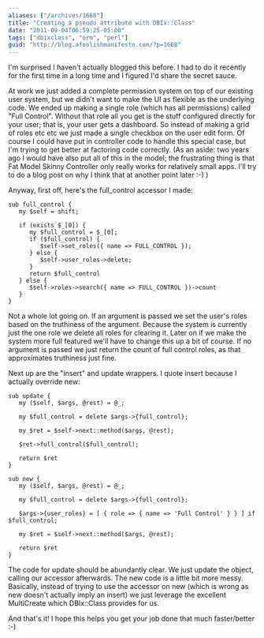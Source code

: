 ```yaml
---
aliases: ["/archives/1668"]
title: "Creating a pseudo attribute with DBIx::Class"
date: "2011-09-04T06:59:25-05:00"
tags: ["dbixclass", "orm", "perl"]
guid: "http://blog.afoolishmanifesto.com/?p=1668"
---
```

I'm surprised I haven't actually blogged this before. I had to do it recently for the first time in a long time and I figured I'd share the secret sauce.

At work we just added a complete permission system on top of our existing user system, but we didn't want to make the UI as flexible as the underlying code. We ended up making a single role (which has all permissions) called "Full Control". Without that role all you get is the stuff configured directly for your user; that is, your user gets a dashboard. So instead of making a grid of roles etc etc we just made a single checkbox on the user edit form. Of course I could have put in controller code to handle this special case, but I'm trying to get better at factoring code correctly. (As an aside: two years ago I would have also put all of this in the model; the frustrating thing is that Fat Model Skinny Controller only really works for relatively small apps. I'll try to do a blog post on why I think that at another point later :-) )

Anyway, first off, here's the full\_control accessor I made:

    sub full_control {
       my $self = shift;

       if (exists $_[0]) {
          my $full_control = $_[0];
          if ($full_control) {
             $self->set_roles({ name => FULL_CONTROL });
          } else {
             $self->user_roles->delete;
          }
          return $full_control
       } else {
          $self->roles->search({ name => FULL_CONTROL })->count
       }
    }

Not a whole lot going on. If an argument is passed we set the user's roles based on the truthiness of the argument. Because the system is currently just the one role we delete all roles for clearing it. Later on if we make the system more full featured we'll have to change this up a bit of course. If no argument is passed we just return the count of full control roles, as that approximates truthiness just fine.

Next up are the "insert" and update wrappers. I quote insert because I actually override new:

    sub update {
       my ($self, $args, @rest) = @_;

       my $full_control = delete $args->{full_control};

       my $ret = $self->next::method($args, @rest);

       $ret->full_control($full_control);

       return $ret
    }

    sub new {
       my ($self, $args, @rest) = @_;

       my $full_control = delete $args->{full_control};

       $args->{user_roles} = [ { role => { name => 'Full Control' } } ] if $full_control;

       my $ret = $self->next::method($args, @rest);

       return $ret
    }

The code for update should be abundantly clear. We just update the object, calling our accessor afterwards. The new code is a little bit more messy. Basically, instead of trying to use the accessor on new (which is wrong as new doesn't actually imply an insert) we just leverage the excellent MultiCreate which DBIx::Class provides for us.

And that's it! I hope this helps you get your job done that much faster/better :-)
